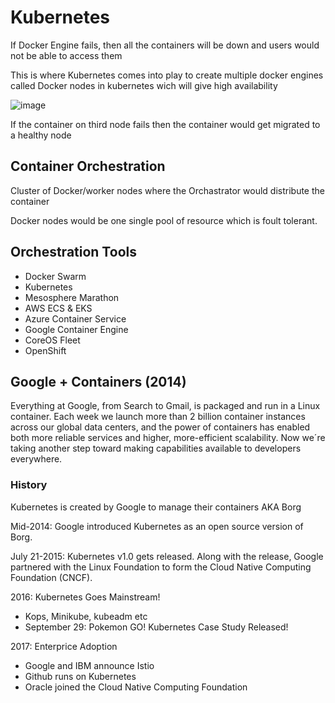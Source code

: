 # Kubernetes

If Docker Engine fails, then all the containers will be down and users would not be able to access them

This is where Kubernetes comes into play to create multiple docker engines called Docker nodes in kubernetes wich will give high availability

![image](https://github.com/user-attachments/assets/cca32334-c0ff-4273-89a8-4e8f3fbe2b41)


If the container on third node fails then the container would get migrated to a healthy node

## Container Orchestration

Cluster of Docker/worker nodes where the Orchastrator would distribute the container

Docker nodes would be one single pool of resource which is foult tolerant.

## Orchestration Tools

- Docker Swarm
- Kubernetes
- Mesosphere Marathon
- AWS ECS & EKS
- Azure Container Service
- Google Container Engine
- CoreOS Fleet
- OpenShift

## Google + Containers (2014)

Everything at Google, from Search to Gmail, is packaged and run in a Linux container. Each week we launch more than 2 billion container instances across our global data centers, and the power of containers has enabled both more reliable services and higher, more-efficient scalability. Now we´re taking another step toward making capabilities available to developers everywhere.

### History

Kubernetes is created by Google to manage their containers AKA Borg

Mid-2014: Google introduced Kubernetes as an open source version of Borg.

July 21-2015: Kubernetes v1.0 gets released. Along with the release, Google partnered with the Linux Foundation to form the Cloud Native Computing Foundation (CNCF).

2016: Kubernetes Goes Mainstream!
- Kops, Minikube, kubeadm etc
- September 29: Pokemon GO! Kubernetes Case Study Released!

2017: Enterprice Adoption
- Google and IBM announce Istio
- Github runs on Kubernetes
- Oracle joined the Cloud Native Computing Foundation



## 
